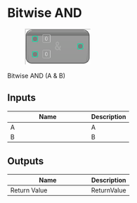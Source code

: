 # Bitwise AND

<div align="left" data-full-width="false">

<figure><img src="../../../../.gitbook/assets/Bitwise_AND.png" alt=""><figcaption></figcaption></figure>

</div>

Bitwise AND (A & B)

## Inputs

<table><thead><tr><th width="170">Name</th><th>Description</th></tr></thead><tbody><tr><td>A</td><td>A</td></tr><tr><td>B</td><td>B</td></tr></tbody></table>

## Outputs

<table><thead><tr><th width="170">Name</th><th>Description</th></tr></thead><tbody><tr><td>Return Value</td><td>ReturnValue</td></tr></tbody></table>
